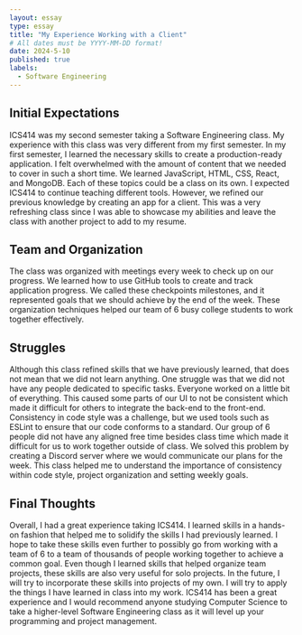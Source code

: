 ```yaml
---
layout: essay
type: essay
title: "My Experience Working with a Client"
# All dates must be YYYY-MM-DD format!
date: 2024-5-10
published: true
labels:
  - Software Engineering
---
```

## Initial Expectations
ICS414 was my second semester taking a Software Engineering class. My experience with this class was very different from my first semester. In my first semester, I learned the necessary skills to create a production-ready application. I felt overwhelmed with the amount of content that we needed to cover in such a short time. We learned JavaScript, HTML, CSS, React, and MongoDB. Each of these topics could be a class on its own. I expected ICS414 to continue teaching different tools. However, we refined our previous knowledge by creating an app for a client. This was a very refreshing class since I was able to showcase my abilities and leave the class with another project to add to my resume.

## Team and Organization
The class was organized with meetings every week to check up on our progress. We learned how to use GitHub tools to create and track application progress. We called these checkpoints milestones, and it represented goals that we should achieve by the end of the week. These organization techniques helped our team of 6 busy college students to work together effectively.

## Struggles
Although this class refined skills that we have previously learned, that does not mean that we did not learn anything. One struggle was that we did not have any people dedicated to specific tasks. Everyone worked on a little bit of everything. This caused some parts of our UI to not be consistent which made it difficult for others to integrate the back-end to the front-end. Consistency in code style was a challenge, but we used tools such as ESLint to ensure that our code conforms to a standard. Our group of 6 people did not have any aligned free time besides class time which made it difficult for us to work together outside of class. We solved this problem by creating a Discord server where we would communicate our plans for the week. This class helped me to understand the importance of consistency within code style, project organization and setting weekly goals.

## Final Thoughts
Overall, I had a great experience taking ICS414. I learned skills in a hands-on fashion that helped me to solidify the skills I had previously learned. I hope to take these skills even further to possibly go from working with a team of 6 to a team of thousands of people working together to achieve a common goal. Even though I learned skills that helped organize team projects, these skills are also very useful for solo projects. In the future, I will try to incorporate these skills into projects of my own. I will try to apply the things I have learned in class into my work. ICS414 has been a great experience and I would recommend anyone studying Computer Science to take a higher-level Software Engineering class as it will level up your programming and project management.
